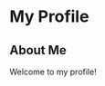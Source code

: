 # My Profile

<!--START_SECTION:index.html-->
<!--END_SECTION:index.html-->

## About Me

Welcome to my profile!
